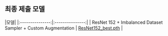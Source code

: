 ## 최종 제출 모델

|모델|
|:---------------:|:---------------:|
| ResNet 152 + Imbalanced Dataset Sampler + Custom Augmentation | [ResNet152_best.pth](https://drive.google.com/file/d/11g7rz5UVUw6yC3cjOQHy4H564gMsYlty/view?usp=sharing) |
